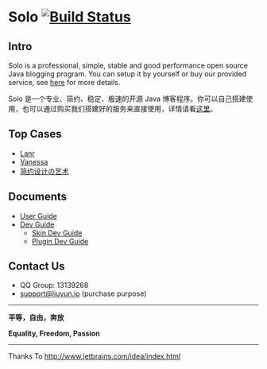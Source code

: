 # Solo [![Build Status](https://travis-ci.org/b3log/b3log-solo.png?branch=master)](https://travis-ci.org/b3log/b3log-solo)

## Intro

Solo is a professional, simple, stable and good performance open source Java blogging program. You can setup it by yourself or buy our provided service, see [here](http://b3log.org/services) for more details.

Solo 是一个专业、简约、稳定、极速的开源 Java 博客程序。你可以自己搭建使用，也可以通过购买我们搭建好的服务来直接使用，详情请看[这里](http://b3log.org/services)。

## Top Cases

* [Lanr](http://lanr.b3log.org)
* [Vanessa](http://vanessa.b3log.org)
* [简约设计の艺术](http://88250.b3log.org)

## Documents

* [User Guide](https://github.com/b3log/b3log-solo/wiki/Pre_installation)
* [Dev Guide](https://github.com/b3log/b3log-solo/wiki/Pre_dev)
  * [Skin Dev Guide](https://github.com/b3log/b3log-solo/wiki/Develop_steps)
  * [Plugin Dev Guide](https://docs.google.com/document/pub?id=15H7Q3EBo-44v61Xp_epiYY7vK_gPJLkQaT7T1gkE64w&pli=1)

## Contact Us

* QQ Group: 13139268
* support@liuyun.io (purchase purpose)

----

**平等，自由，奔放**

**Equality, Freedom, Passion**

----
Thanks To http://www.jetbrains.com/idea/index.html 
